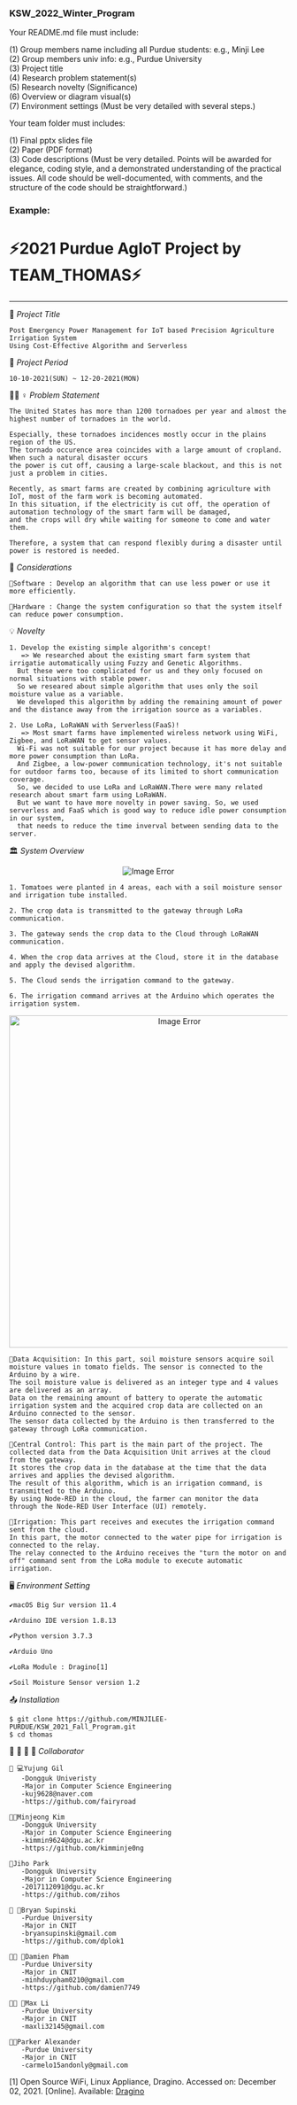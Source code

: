 ### KSW_2022_Winter_Program

Your README.md file must include:

(1) Group members name including all Purdue students: e.g., Minji Lee  
(2) Group members univ info: e.g., Purdue University  
(3) Project title  
(4) Research problem statement(s)  
(5) Research novelty (Significance)  
(6) Overview or diagram visual(s)  
(7) Environment settings (Must be very detailed with several steps.) 

Your team folder must includes:

(1) Final pptx slides file  
(2) Paper (PDF format)  
(3) Code descriptions (Must be very detailed. Points will be awarded for elegance, coding style, and a demonstrated understanding of the practical issues. All code should be well-documented, with comments, and the structure of the code should be straightforward.)

### Example:

# ⚡2021 Purdue AgIoT Project by TEAM_THOMAS⚡
<hr>

📑 *Project Title*
        
    Post Emergency Power Management for IoT based Precision Agriculture Irrigation System
    Using Cost-Effective Algorithm and Serverless

📅 *Project Period*

    10-10-2021(SUN) ~ 12-20-2021(MON)

🧖🏻 ♀️ *Problem Statement*
    
    The United States has more than 1200 tornadoes per year and almost the highest number of tornadoes in the world. 
    
    Especially, these tornadoes incidences mostly occur in the plains region of the US.
    The tornado occurence area coincides with a large amount of cropland. When such a natural disaster occurs
    the power is cut off, causing a large-scale blackout, and this is not just a problem in cities. 
    
    Recently, as smart farms are created by combining agriculture with IoT, most of the farm work is becoming automated.
    In this situation, if the electricity is cut off, the operation of automation technology of the smart farm will be damaged,
    and the crops will dry while waiting for someone to come and water them.
    
    Therefore, a system that can respond flexibly during a disaster until power is restored is needed. 

📖 *Considerations*

    🥕Software : Develop an algorithm that can use less power or use it more efficiently.
    
    🥕Hardware : Change the system configuration so that the system itself can reduce power consumption.

💡 *Novelty*

    1. Develop the existing simple algorithm's concept!
       => We researched about the existing smart farm system that irrigatie automatically using Fuzzy and Genetic Algorithms.
      But these were too complicated for us and they only focused on normal situations with stable power.
      So we researed about simple algorithm that uses only the soil moisture value as a variable.
      We developed this algorithm by adding the remaining amount of power and the distance away from the irrigation source as a variables.
      
    2. Use LoRa, LoRaWAN with Serverless(FaaS)!
       => Most smart farms have implemented wireless network using WiFi, Zigbee, and LoRaWAN to get sensor values.
      Wi-Fi was not suitable for our project because it has more delay and more power consumption than LoRa.
      And Zigbee, a low-power communication technology, it's not suitable for outdoor farms too, because of its limited to short communication coverage.
      So, we decided to use LoRa and LoRaWAN.There were many related research about smart farm using LoRaWAN.
      But we want to have more novelty in power saving. So, we used serverless and FaaS which is good way to reduce idle power consumption in our system,
      that needs to reduce the time inverval between sending data to the server.

🏛 *System Overview*
 <p align="center">
   <img src="https://user-images.githubusercontent.com/74306759/144271084-069a0741-ccf7-49ea-bb41-d434c3f91bc3.png" alt="Image Error"/>
</p>
    
    1. Tomatoes were planted in 4 areas, each with a soil moisture sensor and irrigation tube installed.
    
    2. The crop data is transmitted to the gateway through LoRa communication.
    
    3. The gateway sends the crop data to the Cloud through LoRaWAN communication.
    
    4. When the crop data arrives at the Cloud, store it in the database and apply the devised algorithm.
    
    5. The Cloud sends the irrigation command to the gateway.
    
    6. The irrigation command arrives at the Arduino which operates the irrigation system.

<p align="center">
   <img src="https://user-images.githubusercontent.com/74306759/144274291-64dba80d-39dc-46a7-9f58-3fd98311f5b6.png" width="600" alt="Image Error"/>
</p>

    🥕Data Acquisition: In this part, soil moisture sensors acquire soil moisture values in tomato fields. The sensor is connected to the Arduino by a wire. 
    The soil moisture value is delivered as an integer type and 4 values are delivered as an array.
    Data on the remaining amount of battery to operate the automatic irrigation system and the acquired crop data are collected on an Arduino connected to the sensor.
    The sensor data collected by the Arduino is then transferred to the gateway through LoRa communication.
    
    🥕Central Control: This part is the main part of the project. The collected data from the Data Acquisition Unit arrives at the cloud from the gateway.
    It stores the crop data in the database at the time that the data arrives and applies the devised algorithm.
    The result of this algorithm, which is an irrigation command, is transmitted to the Arduino.
    By using Node-RED in the cloud, the farmer can monitor the data through the Node-RED User Interface (UI) remotely.
    
    🥕Irrigation: This part receives and executes the irrigation command sent from the cloud.
    In this part, the motor connected to the water pipe for irrigation is connected to the relay.
    The relay connected to the Arduino receives the "turn the motor on and off" command sent from the LoRa module to execute automatic irrigation.
 
🖥️ *Environment Setting*

    ✔️macOS Big Sur version 11.4  
    
    ✔️Arduino IDE version 1.8.13 
    
    ✔️Python version 3.7.3 
    
    ✔️Arduio Uno 
    
    ✔️LoRa Module : Dragino[1]
    
    ✔️Soil Moisture Sensor version 1.2
  
📤 *Installation*

    $ git clone https://github.com/MINJILEE-PURDUE/KSW_2021_Fall_Program.git
    $ cd thomas

👨 👩 👧 👧 *Collaborator*
     
    👩 💻Yujung Gil
       -Dongguk Univeristy
       -Major in Computer Science Engineering
       -kuj9628@naver.com
       -https://github.com/fairyroad
       
    🎅🏻Minjeong Kim
       -Dongguk University
       -Major in Computer Science Engineering
       -kimmin9624@dgu.ac.kr
       -https://github.com/kimminje0ng
      
    👰Jiho Park
       -Dongguk University
       -Major in Computer Science Engineering
       -2017112091@dgu.ac.kr
       -https://github.com/zihos
       
    👩 🚀Bryan Supinski
       -Purdue University
       -Major in CNIT
       -bryansupinski@gmail.com
       -https://github.com/dplok1
    
    👨🏻 🦱Damien Pham
       -Purdue University
       -Major in CNIT
       -minhduypham0210@gmail.com
       -https://github.com/damien7749
    
    👨🏻 💼Max Li
       -Purdue University
       -Major in CNIT
       -maxli32145@gmail.com
    
    🧔🏻Parker Alexander
       -Purdue University
       -Major in CNIT
       -carmelo15andonly@gmail.com 

[1] Open Source WiFi, Linux Appliance, Dragino. Accessed on: December 02, 2021. [Online]. Available: [Dragino](https://dragino.com/)
